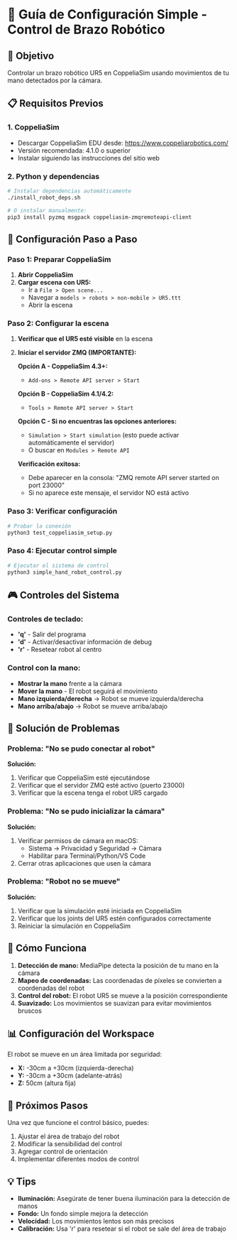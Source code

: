 # 🤖 Guía de Configuración Simple - Control de Brazo Robótico

## 🎯 Objetivo
Controlar un brazo robótico UR5 en CoppeliaSim usando movimientos de tu mano detectados por la cámara.

## 📋 Requisitos Previos

### 1. CoppeliaSim
- Descargar CoppeliaSim EDU desde: https://www.coppeliarobotics.com/
- Versión recomendada: 4.1.0 o superior
- Instalar siguiendo las instrucciones del sitio web

### 2. Python y dependencias
```bash
# Instalar dependencias automáticamente
./install_robot_deps.sh

# O instalar manualmente:
pip3 install pyzmq msgpack coppeliasim-zmqremoteapi-client
```

## 🚀 Configuración Paso a Paso

### Paso 1: Preparar CoppeliaSim
1. **Abrir CoppeliaSim**
2. **Cargar escena con UR5:**
   - Ir a `File > Open scene...`
   - Navegar a `models > robots > non-mobile > UR5.ttt`
   - Abrir la escena

### Paso 2: Configurar la escena
1. **Verificar que el UR5 esté visible** en la escena
2. **Iniciar el servidor ZMQ (IMPORTANTE):**
   
   **Opción A - CoppeliaSim 4.3+:**
   - `Add-ons > Remote API server > Start`
   
   **Opción B - CoppeliaSim 4.1/4.2:**
   - `Tools > Remote API server > Start`
   
   **Opción C - Si no encuentras las opciones anteriores:**
   - `Simulation > Start simulation` (esto puede activar automáticamente el servidor)
   - O buscar en `Modules > Remote API`
   
   **Verificación exitosa:**
   - Debe aparecer en la consola: "ZMQ remote API server started on port 23000"
   - Si no aparece este mensaje, el servidor NO está activo

### Paso 3: Verificar configuración
```bash
# Probar la conexión
python3 test_coppeliasim_setup.py
```

### Paso 4: Ejecutar control simple
```bash
# Ejecutar el sistema de control
python3 simple_hand_robot_control.py
```

## 🎮 Controles del Sistema

### Controles de teclado:
- **'q'** - Salir del programa
- **'d'** - Activar/desactivar información de debug
- **'r'** - Resetear robot al centro

### Control con la mano:
- **Mostrar la mano** frente a la cámara
- **Mover la mano** - El robot seguirá el movimiento
- **Mano izquierda/derecha** → Robot se mueve izquierda/derecha
- **Mano arriba/abajo** → Robot se mueve arriba/abajo

## 🔧 Solución de Problemas

### Problema: "No se pudo conectar al robot"
**Solución:**
1. Verificar que CoppeliaSim esté ejecutándose
2. Verificar que el servidor ZMQ esté activo (puerto 23000)
3. Verificar que la escena tenga el robot UR5 cargado

### Problema: "No se pudo inicializar la cámara"
**Solución:**
1. Verificar permisos de cámara en macOS:
   - Sistema → Privacidad y Seguridad → Cámara
   - Habilitar para Terminal/Python/VS Code
2. Cerrar otras aplicaciones que usen la cámara

### Problema: "Robot no se mueve"
**Solución:**
1. Verificar que la simulación esté iniciada en CoppeliaSim
2. Verificar que los joints del UR5 estén configurados correctamente
3. Reiniciar la simulación en CoppeliaSim

## 🎯 Cómo Funciona

1. **Detección de mano:** MediaPipe detecta la posición de tu mano en la cámara
2. **Mapeo de coordenadas:** Las coordenadas de píxeles se convierten a coordenadas del robot
3. **Control del robot:** El robot UR5 se mueve a la posición correspondiente
4. **Suavizado:** Los movimientos se suavizan para evitar movimientos bruscos

## 📊 Configuración del Workspace

El robot se mueve en un área limitada por seguridad:
- **X:** -30cm a +30cm (izquierda-derecha)
- **Y:** -30cm a +30cm (adelante-atrás)  
- **Z:** 50cm (altura fija)

## 🔄 Próximos Pasos

Una vez que funcione el control básico, puedes:
1. Ajustar el área de trabajo del robot
2. Modificar la sensibilidad del control
3. Agregar control de orientación
4. Implementar diferentes modos de control

## 💡 Tips

- **Iluminación:** Asegúrate de tener buena iluminación para la detección de manos
- **Fondo:** Un fondo simple mejora la detección
- **Velocidad:** Los movimientos lentos son más precisos
- **Calibración:** Usa 'r' para resetear si el robot se sale del área de trabajo
